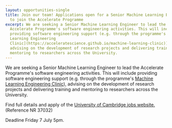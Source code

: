 ```yaml
---
layout: opportunities-single
title: Join our team! Applications open for a Senior Machine Learning Engineer
  to join the Accelerate Programme
excerpt: W﻿e are seeking a Senior Machine Learning Engineer to lead the
  Accelerate Programme's software engineering activities. This will include
  providing software engineering support (e.g. through the programme's [Machine
  Learning Engineering
  Clinic](https://acceleratescience.github.io/machine-learning-clinic)),
  advising on the development of research projects and delivering training and
  mentoring to researchers across the University.
---
```

W﻿e are seeking a Senior Machine Learning Engineer to lead the Accelerate Programme's software engineering activities. This will include providing software engineering support (e.g. through the programme's [Machine Learning Engineering Clinic](https://acceleratescience.github.io/machine-learning-clinic)), advising on the development of research projects and delivering training and mentoring to researchers across the University. 

F﻿ind full details and apply of the [University of Cambridge jobs website.](https://www.jobs.cam.ac.uk/job/41301/) (Reference NR 37032)

Deadline Friday 7 July 5pm.